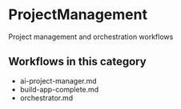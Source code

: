 ﻿# ProjectManagement

Project management and orchestration workflows

## Workflows in this category
- ai-project-manager.md
 - build-app-complete.md
 - orchestrator.md

